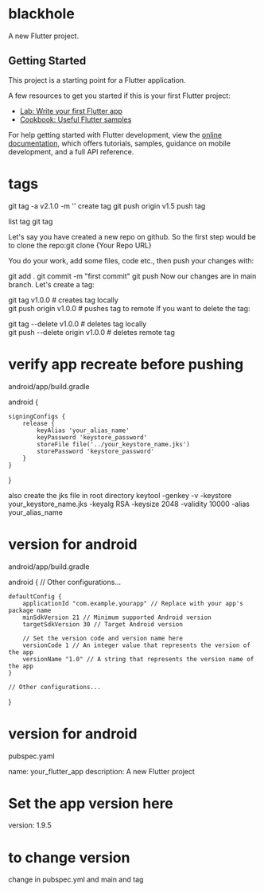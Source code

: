 # blackhole

A new Flutter project.

## Getting Started

This project is a starting point for a Flutter application.

A few resources to get you started if this is your first Flutter project:

- [Lab: Write your first Flutter app](https://docs.flutter.dev/get-started/codelab)
- [Cookbook: Useful Flutter samples](https://docs.flutter.dev/cookbook)

For help getting started with Flutter development, view the
[online documentation](https://docs.flutter.dev/), which offers tutorials,
samples, guidance on mobile development, and a full API reference.
# tags 
git tag -a v2.1.0 -m ''                create tag
git push origin v1.5                                            push tag


list tag 
git tag


Let's say you have created a new repo on github. So the first step would be to clone the repo:git clone {Your Repo URL}

You do your work, add some files, code etc., then push your changes with:

git add .
git commit -m "first commit"
git push
Now our changes are in main branch. Let's create a tag:

git tag v1.0.0                    # creates tag locally     
git push origin v1.0.0            # pushes tag to remote
If you want to delete the tag:

git tag --delete v1.0.0           # deletes tag locally    
git push --delete origin v1.0.0   # deletes remote tag

# verify app recreate before pushing
android/app/build.gradle

android {

    signingConfigs {
        release {
            keyAlias 'your_alias_name'
            keyPassword 'keystore_password'
            storeFile file('../your_keystore_name.jks')
            storePassword 'keystore_password'
        }
    }

}
   
   also create the jks file in root directory
    keytool -genkey -v -keystore your_keystore_name.jks -keyalg RSA -keysize 2048 -validity 10000 -alias your_alias_name

# version for android
android/app/build.gradle

android {
    // Other configurations...

    defaultConfig {
        applicationId "com.example.yourapp" // Replace with your app's package name
        minSdkVersion 21 // Minimum supported Android version
        targetSdkVersion 30 // Target Android version

        // Set the version code and version name here
        versionCode 1 // An integer value that represents the version of the app
        versionName "1.0" // A string that represents the version name of the app
    }

    // Other configurations...
}
# version for android
pubspec.yaml

name: your_flutter_app
description: A new Flutter project

# Set the app version here
version: 1.9.5

# to change version 
change in pubspec.yml and main  and tag
